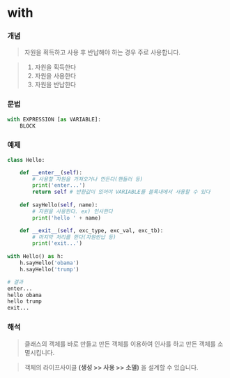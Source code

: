 # with

### 개념

> 자원을 획득하고 사용 후 반납해야 하는 경우 주로 사용합니다.

> 1. 자원을 획득한다
> 2. 자원을 사용한다
> 3. 자원을 반납한다

### 문법

```python
with EXPRESSION [as VARIABLE]:
	BLOCK
```

### 예제

```python
class Hello:

    def __enter__(self):
        # 사용할 자원을 가져오거나 만든다(핸들러 등)
        print('enter...')
        return self # 반환값이 있어야 VARIABLE를 블록내에서 사용할 수 있다
        
    def sayHello(self, name):
        # 자원을 사용한다. ex) 인사한다
        print('hello ' + name)

    def __exit__(self, exc_type, exc_val, exc_tb):
        # 마지막 처리를 한다(자원반납 등)
        print('exit...')
        
with Hello() as h:
    h.sayHello('obama')
    h.sayHello('trump')

# 결과
enter...
hello obama
hello trump
exit...
```

### 해석

> 클래스의 객체를 바로 만들고 만든 객체를 이용하여 인사를 하고 만든 객체를 소멸시킵니다.

> 객체의 라이프사이클 **\(생성 &gt;&gt; 사용 &gt;&gt; 소멸\)** 을 설계할 수 있습니다.

